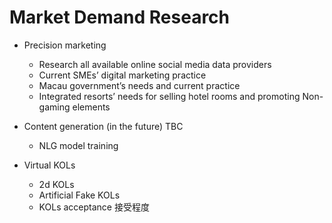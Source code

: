 # Market Demand Research

- Precision marketing
    - Research all available online social media data providers
    - Current SMEs’ digital marketing practice
    - Macau government’s needs and current practice 
    - Integrated resorts’  needs for selling hotel rooms and promoting Non-gaming elements

- Content generation (in the future) TBC
    - NLG model training 

- Virtual KOLs
    - 2d KOLs
    - Artificial Fake KOLs
    - KOLs acceptance 接受程度